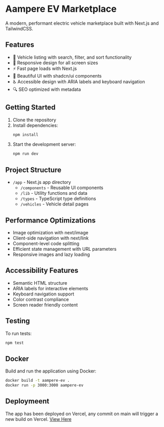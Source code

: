 # Aampere EV Marketplace

A modern, performant electric vehicle marketplace built with Next.js and TailwindCSS.

## Features

- 🚗 Vehicle listing with search, filter, and sort functionality
- 📱 Responsive design for all screen sizes
- ⚡️ Fast page loads with Next.js
- 🎨 Beautiful UI with shadcn/ui components
- ♿️ Accessible design with ARIA labels and keyboard navigation
- 🔍 SEO optimized with metadata

## Getting Started

1. Clone the repository
2. Install dependencies:
   ```bash
   npm install
   ```
3. Start the development server:
   ```bash
   npm run dev
   ```

## Project Structure

- `/app` - Next.js app directory
  - `/components` - Reusable UI components
  - `/lib` - Utility functions and data
  - `/types` - TypeScript type definitions
  - `/vehicles` - Vehicle detail pages

## Performance Optimizations

- Image optimization with next/image
- Client-side navigation with next/link
- Component-level code splitting
- Efficient state management with URL parameters
- Responsive images and lazy loading

## Accessibility Features

- Semantic HTML structure
- ARIA labels for interactive elements
- Keyboard navigation support
- Color contrast compliance
- Screen reader friendly content

## Testing

To run tests:
```bash
npm test
```

## Docker

Build and run the application using Docker:

```bash
docker build -t aampere-ev .
docker run -p 3000:3000 aampere-ev
```

## Deploymeent

The app has been deployed on Vercel, any commit on main will trigger a new build on Vercel. [View Here](https://ev-listings-zh4j.vercel.app/)

